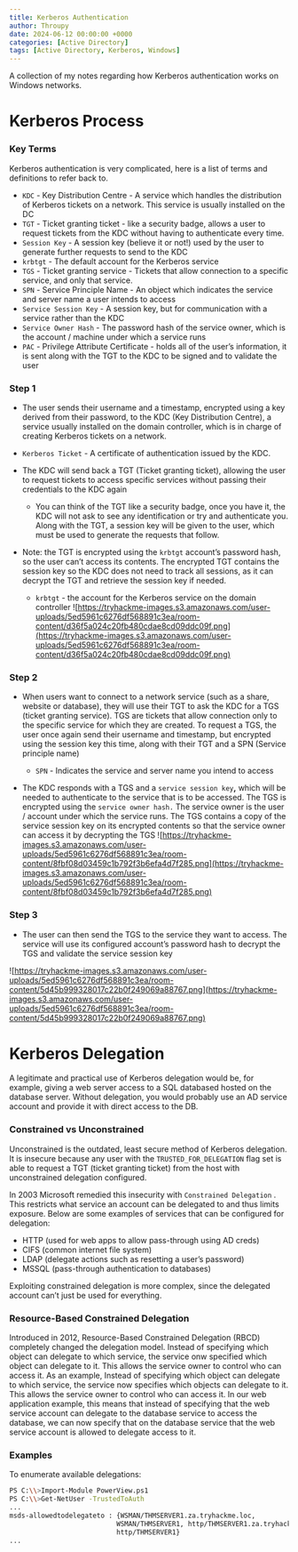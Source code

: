 ```yaml
---
title: Kerberos Authentication
author: Throupy
date: 2024-06-12 00:00:00 +0000
categories: [Active Directory]
tags: [Active Directory, Kerberos, Windows]
---
```



A collection of my notes regarding how Kerberos authentication works on Windows networks.
# Kerberos Process
### Key Terms
Kerberos authentication is very complicated, here is a list of terms and definitions to refer back to.
- `KDC` - Key Distribution Centre - A service which handles the distribution of Kerberos tickets on a network. This service is usually installed on the DC
- `TGT` - Ticket granting ticket - like a security badge, allows a user to request tickets from the KDC without having to authenticate every time.
- `Session Key` - A session key (believe it or not!) used by the user to generate further requests to send to the KDC
- `krbtgt` - The default account for the Kerberos service
- `TGS` - Ticket granting service - Tickets that allow connection to a specific service, and only that service.
- `SPN` - Service Principle Name - An object which indicates the service and server name a user intends to access
- `Service Session Key` - A session key, but for communication with a service rather than the KDC
- `Service Owner Hash` - The password hash of the service owner, which is the account / machine under which a service runs
- `PAC` - Privilege Attribute Certificate - holds all of the user’s information, it is sent along with the TGT to the KDC to be signed and to validate the user

### Step 1
- The user sends their username and a timestamp, encrypted using a key derived from their password, to the KDC (Key Distribution Centre), a service usually installed on the domain controller, which is in charge of creating Kerberos tickets on a network.

-  `Kerberos Ticket` - A certificate of authentication issued by the KDC.

- The KDC will send back a TGT (Ticket granting ticket), allowing the user to request tickets to access specific services without passing their credentials to the KDC again
	- You can think of the TGT like a security badge, once you have it, the KDC will not ask to see any identification or try and authenticate you.
	Along with the TGT, a session key will be given to the user, which must be used to generate the requests that follow.
    
- Note: the TGT is encrypted using the `krbtgt` account’s password hash, so the user can’t access its contents. The encrypted TGT contains the session key so the KDC does not need to track all sessions, as it can decrypt the TGT and retrieve the session key if needed.
    - `krbtgt` - the account for the Kerberos service on the domain controller
![https://tryhackme-images.s3.amazonaws.com/user-uploads/5ed5961c6276df568891c3ea/room-content/d36f5a024c20fb480cdae8cd09ddc09f.png](https://tryhackme-images.s3.amazonaws.com/user-uploads/5ed5961c6276df568891c3ea/room-content/d36f5a024c20fb480cdae8cd09ddc09f.png)
	    
    
### Step 2

- When users want to connect to a network service (such as a share, website or database), they will use their TGT to ask the KDC for a TGS (ticket granting service). TGS are tickets that allow connection only to the specific service for which they are created. To request a TGS, the user once again send their username and timestamp, but encrypted using the session key this time, along with their TGT and a SPN (Service principle name)
	- `SPN` - Indicates the service and server name you intend to access

- The KDC responds with a TGS and a `service session key`**,** which will be needed to authenticate to the service that is to be accessed. The TGS is encrypted using the `service owner hash.` The service owner is the user / account under which the service runs. The TGS contains a copy of the service session key on its encrypted contents so that the service owner can access it by decrypting the TGS
![https://tryhackme-images.s3.amazonaws.com/user-uploads/5ed5961c6276df568891c3ea/room-content/8fbf08d03459c1b792f3b6efa4d7f285.png](https://tryhackme-images.s3.amazonaws.com/user-uploads/5ed5961c6276df568891c3ea/room-content/8fbf08d03459c1b792f3b6efa4d7f285.png)

### Step 3

- The user can then send the TGS to the service they want to access. The service will use its configured account’s password hash to decrypt the TGS and validate the service session key

![https://tryhackme-images.s3.amazonaws.com/user-uploads/5ed5961c6276df568891c3ea/room-content/5d45b999328017c22b0f249069a88767.png](https://tryhackme-images.s3.amazonaws.com/user-uploads/5ed5961c6276df568891c3ea/room-content/5d45b999328017c22b0f249069a88767.png)

# Kerberos Delegation

A legitimate and practical use of Kerberos delegation would be, for example, giving a web server access to a SQL databased hosted on the database server. Without delegation, you would probably use an AD service account and provide it with direct access to the DB.

### Constrained vs Unconstrained
Unconstrained is the outdated, least secure method of Kerberos delegation. It is insecure because any user with the `TRUSTED_FOR_DELEGATION` flag set is able to request a TGT (ticket granting ticket) from the host with unconstrained delegation configured.

In 2003 Microsoft remedied this insecurity with `Constrained Delegation` . This restricts what service an account can be delegated to and thus limits exposure. Below are some examples of services that can be configured for delegation:

- HTTP (used for web apps to allow pass-through using AD creds)
- CIFS (common internet file system)
- LDAP (delegate actions such as resetting a user’s password)
- MSSQL (pass-through authentication to databases)

Exploiting constrained delegation is more complex, since the delegated account can’t just be used for everything.
### Resource-Based Constrained Delegation
Introduced in 2012, Resource-Based Constrained Delegation (RBCD) completely changed the delegation model. Instead of specifying which object can delegate to which service, the service onw specified which object can delegate to it. This allows the service owner to control who can access it. As an example, Instead of specifying which object can delegate to which service, the service now specifies which objects can delegate to it. This allows the service owner to control who can access it. In our web application example, this means that instead of specifying that the web service account can delegate to the database service to access the database, we can now specify that on the database service that the web service account is allowed to delegate access to it.

### Examples
To enumerate available delegations:

```bash
PS C:\\>Import-Module PowerView.ps1
PS C:\\>Get-NetUser -TrustedToAuth
...
msds-allowedtodelegateto : {WSMAN/THMSERVER1.za.tryhackme.loc,
                           WSMAN/THMSERVER1, http/THMSERVER1.za.tryhackme.loc,  
                           http/THMSERVER1}
...
```